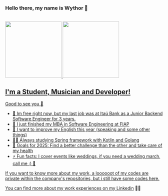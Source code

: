  ### Hello there, my name is Wythor 👋
 
 <br>

 <div>
  <a href="https://github.com/iamwy7">
  <img height="180em" src="https://github-readme-stats.vercel.app/api?username=iamwy7&show_icons=true&theme=radical&include_all_commits=true&count_private=true"/>
  <img height="180em" src="https://github-readme-stats.vercel.app/api/top-langs/?username=iamwy7&layout=compact&langs_count=7&theme=radical"/>
</div>
  
## I'm a Student, Musician and Developer! 

Good to see you 👋

 - 🏬 Im free right now, but my last job was at Itaú Bank as a Junior Backend Software Engineer for 3 years.
 - 🔭 I just finished my MBA in Software Engineering at FIAP
 - 🌱 I want to improve my English this year (speaking and some other things)
 - 💪🏼 Always studying Spring framework with Kotlin and Golang
 - 📒 Goals for 2025: Find a better challenge than the other and take care of my health
 - ⚡ Fun facts: I cover events like weddings, if you need a wedding march, call me :) 🎺
 
If you want to know more about my work, a loooooot of my codes are private within the company's repositories, but i still have some codes here.

You can find more about my work experiences on my [Linkedin][linkedin] 👨‍💻

[linkedin]: https://linkedin.com/in/wythor
